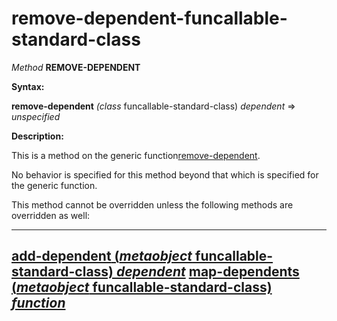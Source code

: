 remove-dependent-funcallable-standard-class
===========================================

*Method* **REMOVE-DEPENDENT**

**Syntax:**

**remove-dependent** *(class* funcallable-standard-class) *dependent* => *unspecified*

**Description:**

This is a method on the generic function[remove-dependent](/docs/meta-object-protocol/remove-dependent).

No behavior is specified for this method beyond that which is specified for the generic function.

This method cannot be overridden unless the following methods are overridden as well:

  -------------------------------------------------------------------------------------------------------------------------
  [**add-dependent** (*metaobject* funcallable-standard-class) *dependent*](/docs/meta-object-protocol/add-dependent-funcallable-standard-class)
  [**map-dependents** (*metaobject* funcallable-standard-class) *function*](/docs/meta-object-protocol/map-dependents-funcallable-standard-class)
  -------------------------------------------------------------------------------------------------------------------------


